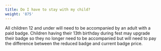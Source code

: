 ```yaml
---
title: Do I have to stay with my child?
weight: '875'
---
```

All children 12 and under will need to be accompanied by an adult with a paid badge. Children having their 13th birthday during fest may upgrade their badge so they no longer need to be accompanied but will need to pay the difference between the reduced badge and current badge price.
